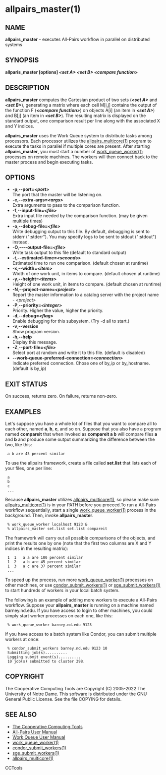 






















# allpairs_master(1)

## NAME
**allpairs_master** - executes All-Pairs workflow in parallel on distributed systems

## SYNOPSIS
**allparis_master [options] _&lt;set A&gt;_ _&lt;set B&gt;_ _&lt;compare function&gt;_**

## DESCRIPTION

**allpairs_master** computes the Cartesian product of two sets
(**_&lt;set A&gt;_** and **_&lt;set B&gt;_**), generating a matrix where each cell
M[i,j] contains the output of the function F (**_&lt;compare function&gt;_**) on
objects A[i] (an item in **_&lt;set A&gt;_**) and B[j] (an item in
**_&lt;set B&gt;_**). The resulting matrix is displayed on the standard output,
one comparison result per line along with the associated X and Y indices.

**allpairs_master** uses the Work Queue system to distribute tasks among
processors.  Each processor utilizes the [allpairs_multicore(1)](allpairs_multicore.md) program
to execute the tasks in parallel if multiple cores are present. After starting
**allpairs_master**, you must start a number of [work_queue_worker(1)](work_queue_worker.md)
processes on remote machines.  The workers will then connect back to the master
process and begin executing tasks.

## OPTIONS


- **-p**,**--port=_&lt;port&gt;_**<br />The port that the master will be listening on.
- **-e**,**--extra-args=_&lt;args&gt;_**<br />Extra arguments to pass to the comparison function.
- **-f**,**--input-file=_&lt;file&gt;_**<br />Extra input file needed by the comparison function. (may be given multiple times)
- **-o**,**--debug-file=_&lt;file&gt;_**<br />Write debugging output to this file. By default, debugging is sent to stderr (":stderr"). You may specify logs to be sent to stdout (":stdout") instead.
- **-O**,**----output-file=_&lt;file&gt;_**<br />Write task output to this file (default to standard output)
- **-t**,**--estimated-time=_&lt;seconds&gt;_**<br />Estimated time to run one comparison. (default chosen at runtime)
- **-x**,**--width=_&lt;item&gt;_**<br />Width of one work unit, in items to compare. (default chosen at runtime)
- **-y**,**--height=_&lt;items&gt;_**<br />Height of one work unit, in items to compare. (default chosen at runtime)
- **-N**,**--project-name=_&lt;project&gt;_**<br />Report the master information to a catalog server with the project name - _&lt;project&gt;_
- **-P**,**--priority=_&lt;integer&gt;_**<br />Priority. Higher the value, higher the priority.
- **-d**,**--debug=_&lt;flag&gt;_**<br />Enable debugging for this subsystem. (Try -d all to start.)
- **-v**,**--version**<br />Show program version.
- **-h**,**--help**<br />Display this message.
- **-Z**,**--port-file=_&lt;file&gt;_**<br />Select port at random and write it to this file.  (default is disabled)
- **--work-queue-preferred-connection=_&lt;connection&gt;_**<br />Indicate preferred connection. Chose one of by_ip or by_hostname. (default is by_ip)


## EXIT STATUS
On success, returns zero.  On failure, returns non-zero.

## EXAMPLES

Let's suppose you have a whole lot of files that you want to compare all to
each other, named **a**, **b**, **c**, and so on. Suppose that you also
have a program named **compareit** that when invoked as **compareit a b**
will compare files **a** and **b** and produce some output summarizing the
difference between the two, like this:

```
 a b are 45 percent similar
```

To use the allpairs framework, create a file called **set.list** that lists each of
your files, one per line:

```
 a
 b
 c
 ...
```

Because **allpairs_master** utilizes [allpairs_multicore(1)](allpairs_multicore.md), so please
make sure [allpairs_multicore(1)](allpairs_multicore.md) is in your PATH before you proceed.To run
a All-Pairs workflow sequentially, start a single [work_queue_worker(1)](work_queue_worker.md)
process in the background. Then, invoke **allpairs_master**.

```
 % work_queue_worker localhost 9123 &
 % allpairs_master set.list set.list compareit
```

The framework will carry out all possible comparisons of the objects, and print
the results one by one (note that the first two columns are X and Y indices in
the resulting matrix):

```
 1	1	a a are 100 percent similar
 1	2	a b are 45 percent similar
 1	3	a c are 37 percent similar
 ...
```

To speed up the process, run more [work_queue_worker(1)](work_queue_worker.md) processes on
other machines, or use [condor_submit_workers(1)](condor_submit_workers.md) or
[sge_submit_workers(1)](sge_submit_workers.md) to start hundreds of workers in your local batch
system.

The following is an example of adding more workers to execute a All-Pairs
workflow. Suppose your **allpairs_master** is running on a machine named
barney.nd.edu. If you have access to login to other machines, you could simply
start worker processes on each one, like this:

```
 % work_queue_worker barney.nd.edu 9123
```

If you have access to a batch system like Condor, you can submit multiple
workers at once:

```
 % condor_submit_workers barney.nd.edu 9123 10
 Submitting job(s)..........
 Logging submit event(s)..........
 10 job(s) submitted to cluster 298.
```

## COPYRIGHT

The Cooperative Computing Tools are Copyright (C) 2005-2022 The University of Notre Dame.  This software is distributed under the GNU General Public License.  See the file COPYING for details.

## SEE ALSO


- [The Cooperative Computing Tools]("http://ccl.cse.nd.edu/software/manuals")
- [All-Pairs User Manual]("http://ccl.cse.nd.edu/software/manuals/allpairs.html")
- [Work Queue User Manual]("http://ccl.cse.nd.edu/software/manuals/workqueue.html")
- [work_queue_worker(1)](work_queue_worker.md)
- [condor_submit_workers(1)](condor_submit_workers.md)
- [sge_submit_workers(1)](sge_submit_workers.md)
- [allpairs_multicore(1)](allpairs_multicore.md)


CCTools
